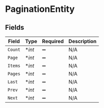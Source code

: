 # PaginationEntity


## Fields

| Field              | Type               | Required           | Description        |
| ------------------ | ------------------ | ------------------ | ------------------ |
| `Count`            | **int*             | :heavy_minus_sign: | N/A                |
| `Page`             | **int*             | :heavy_minus_sign: | N/A                |
| `Items`            | **int*             | :heavy_minus_sign: | N/A                |
| `Pages`            | **int*             | :heavy_minus_sign: | N/A                |
| `Last`             | **int*             | :heavy_minus_sign: | N/A                |
| `Prev`             | **int*             | :heavy_minus_sign: | N/A                |
| `Next`             | **int*             | :heavy_minus_sign: | N/A                |